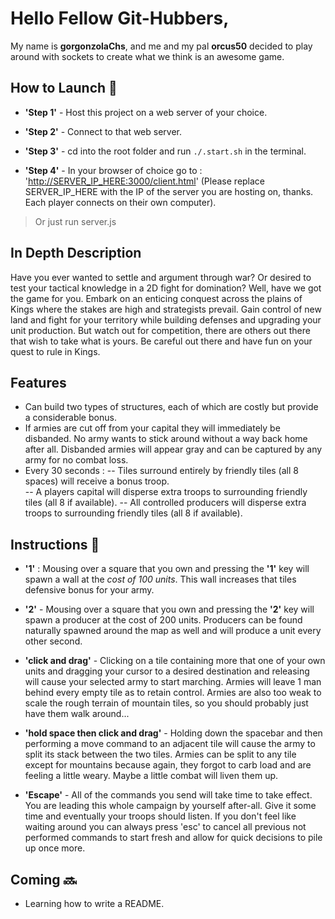 # Hello Fellow Git-Hubbers,

My name is **gorgonzolaChs**, and me and my pal **orcus50** decided to play around with sockets to create what we think is an awesome game.  

## How to Launch :rocket:

- **'Step 1'** - Host this project on a web server of your choice.

- **'Step 2'** - Connect to that web server.

- **'Step 3'** - cd into the root folder and run `./.start.sh` in the terminal.

- **'Step 4'** - In your browser of choice go to : '[http://SERVER_IP_HERE:3000/client.html](http://SERVER_IP_HERE:3000/client.html)' (Please replace SERVER_IP_HERE with the IP of the server you are hosting on, thanks.  Each player connects on their own computer).

> Or just run server.js

## In Depth Description 

Have you ever wanted to settle and argument through war?  Or desired to test your tactical knowledge in a 2D fight for domination?  Well, have we got the game for you.  Embark on an enticing conquest across the plains of Kings where the stakes are high and strategists prevail.  Gain control of new land and fight for your territory while building defenses and upgrading your unit production.  But watch out for competition, there are others out there that wish to take what is yours.  Be careful out there and have fun on your quest to rule in Kings. 

## Features 

- Can build two types of structures, each of which are costly but provide a considerable bonus.
- If armies are cut off from your capital they will immediately be disbanded.  No army wants to stick around without a way back home after all.  Disbanded armies will appear gray and can be captured by any army for no combat loss.
- Every 30 seconds :
-- Tiles surround entirely by friendly tiles (all 8 spaces) will receive a bonus troop.  
-- A players capital will disperse extra troops to surrounding friendly tiles (all 8 if available).
-- All controlled producers will disperse extra troops to surrounding friendly tiles (all 8 if available).


## Instructions :pencil:

 - **'1'**  :  Mousing over a square that you own and pressing the **'1'** key will spawn a wall at the *cost of 100 units*. This wall increases that tiles defensive bonus for your army.
 
 - **'2'** - Mousing over a square that you own and pressing the **'2'** key will spawn a producer at the cost of 200 units.  Producers can be found naturally spawned around the map as well and will produce a unit every other second.
 
 - **'click and drag'** - Clicking on a tile containing more that one of your own units and dragging your cursor to a desired destination and releasing will cause your selected army to start marching.  Armies will leave 1 man behind every empty tile as to retain control. Armies are also too weak to scale the rough terrain of mountain tiles, so you should probably just have them walk around...
 
 - **'hold space then click and drag'** - Holding down the spacebar and then performing a move command to an adjacent tile will cause the army to split its stack between the two tiles.  Armies can be split to any tile except for mountains because again, they forgot to carb load and are feeling a little weary. Maybe a little combat will liven them up.
 
 - **'Escape'** - All of the commands you send will take time to take effect. You are leading this whole campaign by yourself after-all. Give it some time and eventually your troops should listen.  If you don't feel like waiting around you can always press 'esc' to cancel all previous not performed commands to start fresh and allow for quick decisions to pile up once more.

## **Coming** :soon:

- Learning how to write a README.
